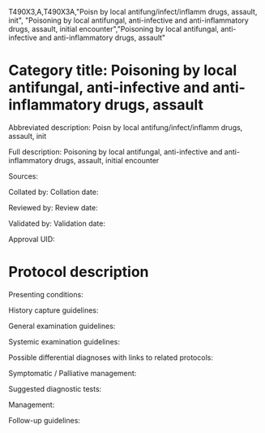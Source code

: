 T490X3,A,T490X3A,"Poisn by local antifung/infect/inflamm drugs, assault, init", "Poisoning by local antifungal, anti-infective and anti-inflammatory drugs, assault, initial encounter","Poisoning by local antifungal, anti-infective and anti-inflammatory drugs, assault"
# Category title: Poisoning by local antifungal, anti-infective and anti-inflammatory drugs, assault

Abbreviated description: Poisn by local antifung/infect/inflamm drugs, assault, init

Full description: Poisoning by local antifungal, anti-infective and anti-inflammatory drugs, assault, initial encounter

Sources:

Collated by:
Collation date:

Reviewed by:
Review date:

Validated by:
Validation date:

Approval UID:

# Protocol description

Presenting conditions:

History capture guidelines:

General examination guidelines:

Systemic examination guidelines:

Possible differential diagnoses with links to related protocols:

Symptomatic / Palliative management:

Suggested diagnostic tests:

Management:

Follow-up guidelines:
